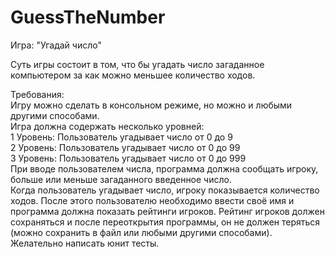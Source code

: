 # GuessTheNumber

Игра: "Угадай число"    

Суть игры состоит в том, что бы угадать число загаданное компьютером за как можно меньшее количество ходов.    

Требования:     
Игру можно сделать в консольном режиме, но можно и любыми другими способами.    
Игра должна содержать несколько уровней:    
1 Уровень: Пользователь угадывает число от 0 до 9    
2 Уровень: Пользователь угадывает число от 0 до 99    
3 Уровень: Пользователь угадывает число от 0 до 999    
При вводе пользователем числа, программа должна сообщать игроку, больше или меньше загаданного введенное число.    
Когда пользователь угадывает число, игроку показывается количество ходов. После этого пользователю необходимо ввести своё имя и программа должна показать рейтинги игроков.
Рейтинг игроков должен сохраняться и после переоткрытия программы, он не должен теряться (можно сохранить в файл или любыми другими способами).
Желательно написать юнит тесты.
